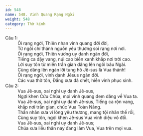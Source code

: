```yaml
---
id: 548
name: 548. Vinh Quang Rạng Ngời
weight: 548
category: Thờ kính
---
```

<dl><dt>Câu 1:</dt><dd data-verse="1">Ôi rạng ngời, Thiên nhan vinh quang đời đời, <br/>Từ ngôi chí thánh nguồn yêu thương soi rạng nơi nơi. <br/>Ôi rạng ngời, Thiên vương uy danh ngàn đời, <br/>Tiếng ca dậy vang, núi cao biển xanh khắp nơi trời cao. <br/>Lời suy tôn từ miền trần gian dâng lên ngôi báu Ngài. <br/>Cùng dâng lên ngàn lời tung hô Jê-sus là Vua thánh! <br/>Ôi rạng ngời, vinh danh Jêsus ngàn đời. <br/>Các vua thờ tôn, Ðấng xưa đã chết, hiển vinh phục sinh. </dd><dt>Câu 2:</dt><dd data-verse="2">Vua Jê-sus, oai nghi uy danh Jê-sus, <br/>Ngợi khen Cứu Chúa, mọi vinh quang đem dâng về Vua ta. <br/>Vua Jê-sus, oai nghi uy danh Jê-sus, Tiếng ca rộn vang, <br/>khắp nơi trần gian, chúc Vua Toàn Năng. <br/>Thần nhân xưa vì lòng yêu thương, mang tội nhân thế rồi, <br/>Cùng suy tôn, ngợi khen Jê-sus Vua vinh diệu vô đối. <br/>Vua Jê-sus, oai nghi uy danh Jê-sus; <br/>Chúa xưa liều thân nay đang làm Vua, Vua trên mọi vua. </dd></dl>
